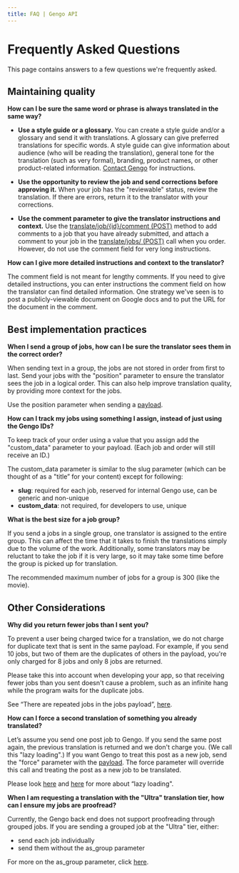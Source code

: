 ```yaml
---
title: FAQ | Gengo API
---
```


# Frequently Asked Questions



This page contains answers to a few questions we're frequently asked.

## Maintaining quality

__How can I be sure the same word or phrase is always translated in the same way?__


- __Use a style guide or a glossary.__ You can create a style guide and/or a glossary and send it with translations. A glossary can give preferred translations for specific words. A style guide can give information about audience (who will be reading the translation), general tone for the translation (such as very formal), branding, product names, or other product-related information. [Contact Gengo](mailto:api@gengo.com?Subject=Style%20Guide%20and%20Glossary) for instructions.

- __Use the opportunity to review the job and send corrections before approving it.__  When your job has the "reviewable" status, review the translation. If there are errors, return it to the translator with your corrections.
- __Use the comment parameter to give the translator instructions and context.__ 
 Use the [translate/job/{id}/comment (POST)](/v2/job/#comment-post) method to add comments to a job that you have already submitted, and attach a comment to your job in the [translate/jobs/ (POST)](/v2/jobs/#jobs-post) call when you order. However, do not use the comment field for very long instructions.


__How can I give more detailed instructions and context to the translator?__

The comment field is not meant for lengthy comments. If you need to give detailed instructions, you can enter instructions the comment field on how the translator can find detailed information. One strategy we've seen is to post a publicly-viewable document on Google docs and to put the URL for the document in the comment.




## Best implementation practices


__When I send a group of jobs, how can I be sure the translator sees them in the correct order?__

When sending text in a group, the jobs are not stored in order from first to last. Send  your jobs with the "position" parameter to ensure the translator sees the job in a logical order. This can also help improve translation quality, by providing more context for the jobs.

Use the position parameter when sending a <a href="http://developers.gengo.com/v2/payloads/">payload</a>.


__How can I track my jobs using something I assign, instead of just using the Gengo IDs?__


To keep track of your order using a value that you assign add the "custom\_data" parameter to your payload. (Each job and order will still receive an ID.)

The custom\_data parameter is similar to the slug parameter (which can be thought of as a "title” for your content) except for following:

- __slug__: required for each job, reserved for internal Gengo use, can be generic and non-unique
- __custom\_data__: not required, for developers to use, unique



__What is the best size for a job group?__

If you send a jobs in a single group, one translator is assigned to the entire group. This can affect the time that it takes to finish the translations simply due to the volume of the work. Additionally, some translators may be reluctant to take the job if it is very large, so it may take some time before the group is picked up for translation.

The recommended maximum number of jobs for a group is 300 (like the movie).

## Other Considerations
__Why did you return fewer jobs than I sent  you?__


To prevent a user being charged twice for a translation, we do not charge for duplicate text that is sent in the same payload. For example, if you send 10 jobs, but two of them are the duplicates of others in the payload, you're only charged for 8 jobs and only 8 jobs are returned. 

Please take this into account when developing your app, so that receiving fewer jobs than you sent doesn't cause a problem, such as an infinite hang while the program waits for the duplicate jobs.

See “There are repeated jobs in the jobs payload”, <a href="http://developers.gengo.com/v2/jobs/#jobs-post">here</a>.

__How can I force a second translation of something you already translated?__

Let’s assume you send one post job to Gengo. If you send the same post again, 
the previous translation is returned and we don't charge you. (We call this "lazy loading".) If you want Gengo to treat this post as a new job, send the "force" parameter with the <a href="http://developers.gengo.com/v2/payloads/">payload</a>. The force parameter will override this call and treating the post as a new job to be translated.


Please look <a href= "http://developers.gengo.com/overview/#working-without-a-database">here</a> and <a href="http://developers.gengo.com/v2/jobs/#job-group-get">here</a> for more about “lazy loading".


__When I am requesting a translation with the "Ultra" translation tier, how can I ensure my jobs are proofread?__

Currently, the Gengo back end does not support proofreading through grouped jobs. If you are sending a grouped job at the "Ultra" tier, either:

- send each job individually
- send them without the as_group parameter


For more on the as_group parameter, click <a href="http://developers.gengo.com/v2/jobs/#jobs-post">here</a>.


